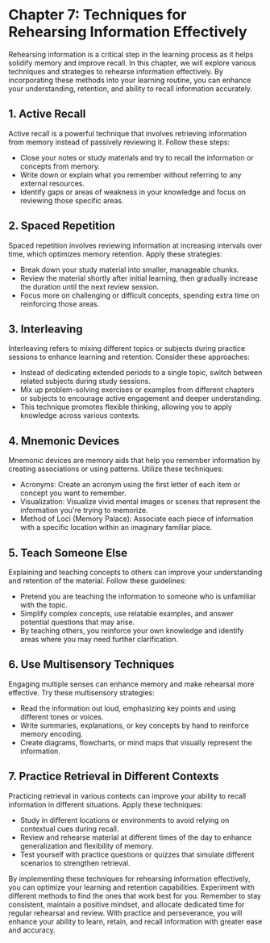 Chapter 7: Techniques for Rehearsing Information Effectively
============================================================

Rehearsing information is a critical step in the learning process as it helps solidify memory and improve recall. In this chapter, we will explore various techniques and strategies to rehearse information effectively. By incorporating these methods into your learning routine, you can enhance your understanding, retention, and ability to recall information accurately.

**1. Active Recall**
--------------------

Active recall is a powerful technique that involves retrieving information from memory instead of passively reviewing it. Follow these steps:

* Close your notes or study materials and try to recall the information or concepts from memory.
* Write down or explain what you remember without referring to any external resources.
* Identify gaps or areas of weakness in your knowledge and focus on reviewing those specific areas.

**2. Spaced Repetition**
------------------------

Spaced repetition involves reviewing information at increasing intervals over time, which optimizes memory retention. Apply these strategies:

* Break down your study material into smaller, manageable chunks.
* Review the material shortly after initial learning, then gradually increase the duration until the next review session.
* Focus more on challenging or difficult concepts, spending extra time on reinforcing those areas.

**3. Interleaving**
-------------------

Interleaving refers to mixing different topics or subjects during practice sessions to enhance learning and retention. Consider these approaches:

* Instead of dedicating extended periods to a single topic, switch between related subjects during study sessions.
* Mix up problem-solving exercises or examples from different chapters or subjects to encourage active engagement and deeper understanding.
* This technique promotes flexible thinking, allowing you to apply knowledge across various contexts.

**4. Mnemonic Devices**
-----------------------

Mnemonic devices are memory aids that help you remember information by creating associations or using patterns. Utilize these techniques:

* Acronyms: Create an acronym using the first letter of each item or concept you want to remember.
* Visualization: Visualize vivid mental images or scenes that represent the information you're trying to memorize.
* Method of Loci (Memory Palace): Associate each piece of information with a specific location within an imaginary familiar place.

**5. Teach Someone Else**
-------------------------

Explaining and teaching concepts to others can improve your understanding and retention of the material. Follow these guidelines:

* Pretend you are teaching the information to someone who is unfamiliar with the topic.
* Simplify complex concepts, use relatable examples, and answer potential questions that may arise.
* By teaching others, you reinforce your own knowledge and identify areas where you may need further clarification.

**6. Use Multisensory Techniques**
----------------------------------

Engaging multiple senses can enhance memory and make rehearsal more effective. Try these multisensory strategies:

* Read the information out loud, emphasizing key points and using different tones or voices.
* Write summaries, explanations, or key concepts by hand to reinforce memory encoding.
* Create diagrams, flowcharts, or mind maps that visually represent the information.

**7. Practice Retrieval in Different Contexts**
-----------------------------------------------

Practicing retrieval in various contexts can improve your ability to recall information in different situations. Apply these techniques:

* Study in different locations or environments to avoid relying on contextual cues during recall.
* Review and rehearse material at different times of the day to enhance generalization and flexibility of memory.
* Test yourself with practice questions or quizzes that simulate different scenarios to strengthen retrieval.

By implementing these techniques for rehearsing information effectively, you can optimize your learning and retention capabilities. Experiment with different methods to find the ones that work best for you. Remember to stay consistent, maintain a positive mindset, and allocate dedicated time for regular rehearsal and review. With practice and perseverance, you will enhance your ability to learn, retain, and recall information with greater ease and accuracy.

